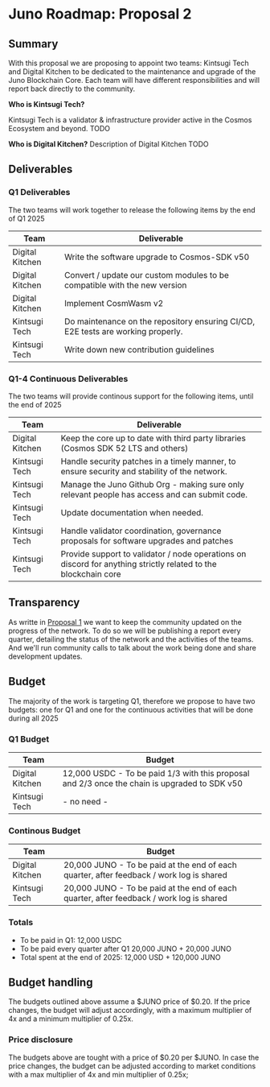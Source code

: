 # Juno Roadmap: Proposal 2

## Summary

With this proposal we are proposing to appoint two teams: Kintsugi Tech and Digital Kitchen to be dedicated to the maintenance and upgrade of the Juno Blockchain Core. Each team will have different responsibilities and will report back directly to the community.

**Who is Kintsugi Tech?**

Kintsugi Tech is a validator & infrastructure provider active in the Cosmos Ecosystem and beyond. TODO

**Who is Digital Kitchen?**
Description of Digital Kitchen TODO

## Deliverables

### Q1 Deliverables

The two teams will work together to release the following items by the end of Q1 2025

| Team            | Deliverable                                                                      |
| --------------- | -------------------------------------------------------------------------------- |
| Digital Kitchen | Write the software upgrade to Cosmos-SDK v50                                     |
| Digital Kitchen | Convert / update our custom modules to be compatible with the new version        |
| Digital Kitchen | Implement CosmWasm v2                                                            |
| Kintsugi Tech   | Do maintenance on the repository ensuring CI/CD, E2E tests are working properly. |
| Kintsugi Tech   | Write down new contribution guidelines                                           |

### Q1-4 Continuous Deliverables

The two teams will provide continous support for the following items, until the end of 2025

| Team            | Deliverable                                                                                                    |
| --------------- | -------------------------------------------------------------------------------------------------------------- |
| Digital Kitchen | Keep the core up to date with third party libraries (Cosmos SDK 52 LTS and others)                             |
| Kintsugi Tech   | Handle security patches in a timely manner, to ensure security and stability of the network.                   |
| Kintsugi Tech   | Manage the Juno Github Org - making sure only relevant people has access and can submit code.                  |
| Kintsugi Tech   | Update documentation when needed.                                                                              |
| Kintsugi Tech   | Handle validator coordination, governance proposals for software upgrades and patches                          |
| Kintsugi Tech   | Provide support to validator / node operations on discord for anything strictly related to the blockchain core |

## Transparency

As writte in [Proposal 1](./1-general-overview.md) we want to keep the community updated on the progress of the network. To do so we will be publishing a report every quarter, detailing the status of the network and the activities of the teams. And we'll run community calls to talk about the work being done and share development updates.

## Budget

The majority of the work is targeting Q1, therefore we propose to have two budgets: one for Q1 and one for the continuous activities that will be done during all 2025

### Q1 Budget

| Team            | Budget                                                                                        |
| --------------- | --------------------------------------------------------------------------------------------- |
| Digital Kitchen | 12,000 USDC - To be paid 1/3 with this proposal and 2/3 once the chain is upgraded to SDK v50 |
| Kintsugi Tech   | - no need -                                                                                   |

### Continous Budget

| Team            | Budget                                                                                   |
| --------------- | ---------------------------------------------------------------------------------------- |
| Digital Kitchen | 20,000 JUNO - To be paid at the end of each quarter, after feedback / work log is shared |
| Kintsugi Tech   | 20,000 JUNO - To be paid at the end of each quarter, after feedback / work log is shared |

### Totals

- To be paid in Q1: 12,000 USDC
- To be paid every quarter after Q1 20,000 JUNO + 20,000 JUNO
- Total spent at the end of 2025: 12,000 USD + 120,000 JUNO

## Budget handling

The budgets outlined above assume a $JUNO price of $0.20. If the price changes, the budget will adjust accordingly, with a maximum multiplier of 4x and a minimum multiplier of 0.25x.

### Price disclosure

The budgets above are tought with a price of $0.20 per $JUNO. In case the price changes, the budget can be adjusted according to market conditions with a max multiplier of 4x and min multiplier of 0.25x;
